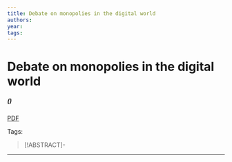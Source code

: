 ```yaml
---
title: Debate on monopolies in the digital world
authors: 
year: 
tags:
---
```


# Debate on monopolies in the digital world
#####  ()
[PDF](DebateMonopoliesDigital.pdf)

Tags:

>[!ABSTRACT]-
>



---
